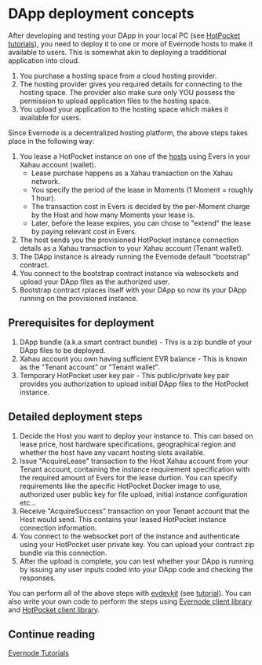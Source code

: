 # DApp deployment concepts

After developing and testing your DApp in your local PC (see [HotPocket tutorials](../../hotpocket/tutorials/index.rst)), you need to deploy it to one or more of Evernode hosts to make it available to users. This is somewhat akin to deploying a tradditional application into cloud.

1. You purchase a hosting space from a cloud hosting provider.
2. The hosting provider gives you required details for connecting to the hosting space. The provider also make sure only YOU possess the permission to upload application files to the hosting space.
3. You upload your application to the hosting space which makes it available for users.

Since Evernode is a decentralized hosting platform, the above steps takes place in the following way:

1. You lease a HotPocket instance on one of the [hosts](https://dashboard.evernode.org) using Evers in your Xahau account (wallet).
   - Lease purchase happens as a Xahau transaction on the Xahau network.
   - You specify the period of the lease in Moments (1 Moment = roughly 1 hour).
   - The transaction cost in Evers is decided by the per-Moment charge by the Host and how many Moments your lease is.
   - Later, before the lease expires, you can chose to "extend" the lease by paying relevant cost in Evers.
2. The host sends you the provisioned HotPocket instance connection details as a Xahau transaction to your Xahau account (Tenant wallet).
3. The DApp instance is already running the Evernode default "bootstrap" contract.
4. You connect to the bootstrap contract instance via websockets and upload your DApp files as the authorized user.
5. Bootstrap contract rplaces itself with your DApp so now its your DApp running on the provisioned instance.

## Prerequisites for deployment

1. DApp bundle (a.k.a smart contract bundle) - This is a zip bundle of your DApp files to be deployed.
2. Xahau account you own having sufficient EVR balance - This is known as the "Tenant account" or "Tenant wallet".
3. Temporary HotPocket user key pair - This public/private key pair provides you authorization to upload initial DApp files to the HotPocket instance.

## Detailed deployment steps

1. Decide the Host you want to deploy your instance to. This can based on lease price, host hardware specifications, geographical region and whether the host have any vacant hosting slots available.
2. Issue "AcquireLease" transaction to the Host Xahau account from your Tenant account, containing the instance requirement specification with the required amount of Evers for the lease durtion. You can specify requirements like the specific HotPocket Docker image to use, authorized user public key for file upload, initial instance configuration etc...
3. Receive "AcquireSuccess" transaction on your Tenant account that the Host would send. This contains your leased HotPocket instance connection information.
4. You connect to the websocket port of the instance and authenticate using your HotPocket user private key. You can upload your contract zip bundle via this connection.
5. After the upload is complete, you can test whether your DApp is running by issuing any user inputs coded into your DApp code and checking the responses.

You can perform all of the above steps with [evdevkit](../evdevkit/overview) (see [tutorial](deploy-single.md)). You can also write your own code to perform the steps using [Evernode client library](../libraries.md#evernode-javascript-client) and [HotPocket client library](../../hotpocket/libraries.md#client-library).

## Continue reading

[Evernode Tutorials](../tutorials/index)